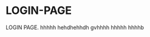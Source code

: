 # LOGIN-PAGE                                             
LOGIN PAGE.                     hhhhh                                  hehdhehhdh                          gvhhhh            hhhhh
                                  hhhhb                          
                       
                                                                                                      
                                                                      
                
                                     

                                                        
                                                                                                               
                                                                                                                                           
                                                                                  
                                                                                                                                                                                                                                                                                                                  
                                
